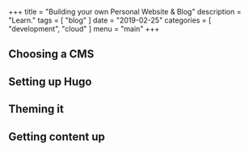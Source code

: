 +++
title = "Building your own Personal Website & Blog"
description = "Learn."
tags = [
    "blog"
]
date = "2019-02-25"
categories = [
    "development",
    "cloud"
]
menu = "main"
+++

## Choosing a CMS

## Setting up Hugo

## Theming it

## Getting content up
